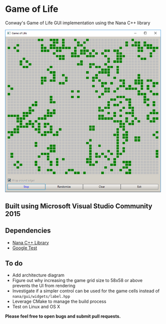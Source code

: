 # Game of Life
Conway's Game of Life GUI implementation using the Nana C++ library

![preview](res/GoL.png?raw=true)

## Built using Microsoft Visual Studio Community 2015 

## Dependencies
* [Nana C++ Library](http://www.nanapro.org/)
* [Google Test](https://github.com/google/googletest)

## To do
* Add architecture diagram
* Figure out why increasing the game grid size to 58x58 or above prevents the UI from rendering
* Investigate if a simpler control can be used for the game cells instead of `nana/gui/widgets/label.hpp`
* Leverage CMake to manage the build process
* Test on Linux and OS X

**Please feel free to open bugs and submit pull requests.**